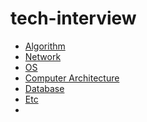 # tech-interview
- [Algorithm](https://github.com/JuyeolRyu/tech-interview/blob/main/code-interview/CODE.md)
- [Network](https://github.com/JuyeolRyu/tech-interview/blob/main/tech/NETWORK.md)  
- [OS](https://github.com/JuyeolRyu/tech-interview/blob/main/tech/OS.md)
- [Computer Architecture](https://github.com/JuyeolRyu/tech-interview/blob/main/tech/CA.md)
- [Database](https://github.com/JuyeolRyu/tech-interview/blob/main/tech/DB.md)
- [Etc]()
- 

